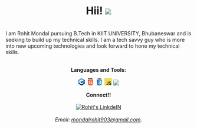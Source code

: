 <h1 align='center'>
Hii! <img src="https://raw.githubusercontent.com/MartinHeinz/MartinHeinz/master/wave.gif" width="30px">
</h1> 
<br>
I am Rohit Mondal pursuing B.Tech in KIIT UNIVERSITY, Bhubaneswar and is seeking to build up my technical skills. I am a tech savvy guy who is more into new upcoming technologies and look forward to hone my technical skills.
<br>
<br>

<div align='center'>
  
**Languages and Tools:**  

<code align='center'><img height="20" src="https://raw.githubusercontent.com/github/explore/80688e429a7d4ef2fca1e82350fe8e3517d3494d/topics/cpp/cpp.png"></code>
<code align='center'><img height="20" src="https://raw.githubusercontent.com/github/explore/80688e429a7d4ef2fca1e82350fe8e3517d3494d/topics/html/html.png"></code>
<code align='center'><img height="20" src="https://raw.githubusercontent.com/github/explore/5c058a388828bb5fde0bcafd4bc867b5bb3f26f3/topics/css/css.png"></code>
<code align='center'><img height="20" src="https://raw.githubusercontent.com/github/explore/80688e429a7d4ef2fca1e82350fe8e3517d3494d/topics/javascript/javascript.png"></code>
<code align='center'><img height="20" src="https://raw.githubusercontent.com/tanisha03/tanisha03/master/icons/react.png"></code>

**Connect!!**

<a href="https://www.linkedin.com/in/rohit-mondal-6b55581b7/">
  <img align='center' alt="Rohit's LinkdeIN" width="22px" src="https://cdn.jsdelivr.net/npm/simple-icons@v3/icons/linkedin.svg" />
</a>
  
<br>
<br>
<address>
Email: <a href="mailto:mondalrohit903@gmail.com">mondalrohit903@gmail.com</a>.<br>
</address>
</di
